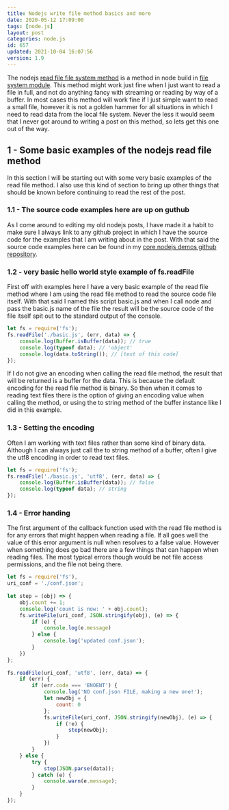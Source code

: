```yaml
---
title: Nodejs write file method basics and more
date: 2020-05-12 17:09:00
tags: [node.js]
layout: post
categories: node.js
id: 657
updated: 2021-10-04 16:07:56
version: 1.9
---
```


The nodejs [read file file system method](https://nodejs.org/en/knowledge/file-system/how-to-read-files-in-nodejs/) is a method in node build in [file system module](/2018/02/08/nodejs-filesystem/). This method might work just fine when I just want to read a file in full, and not do anything fancy with streaming or reading by way of a buffer. In most cases this method will work fine if I just simple want to read a small file, however it is not a golden hammer for all situations in which I need to read data from the local file system. Never the less it would seem that I never got around to writing a post on this method, so lets get this one out of the way.

<!-- more -->

## 1 - Some basic examples of the nodejs read file method

In this section I will be starting out with some very basic examples of the read file method. I also use this kind of section to bring up other things that should be known before continuing to read the rest of the post.

### 1.1 - The source code examples here are up on guthub

As I come around to editing my old nodejs posts, I have made it a habit to make sure I always link to any github project in which I have the source code for the examples that I am writing about in the post. With that said the source code examples here can be found in my [core nodejs demos github repository](https://github.com/dustinpfister/node-js-core-examples/tree/master/for_post/nodejs-filesystem-read-file).

### 1.2 - very basic hello world style example of fs.readFile

First off with examples here I have a very basic example of the read file method where I am using the read file method to read the source code file itself. With that said I named this script basic.js and when I call node and pass the basic.js name of the file the result will be the source code of the file itself spit out to the standard output of the console.

```js
let fs = require('fs');
fs.readFile('./basic.js', (err, data) => {
    console.log(Buffer.isBuffer(data)); // true
    console.log(typeof data); // 'object'
    console.log(data.toString()); // [text of this code]
});
```

If I do not give an encoding when calling the read file method, the result that will be returned is a buffer for the data. This is because the default encoding for the read file method is binary. So then when it comes to reading text files there is the option of giving an encoding value when calling the method, or using the to string method of the buffer instance like I did in this example.

### 1.3 - Setting the encoding

Often I am working with text files rather than some kind of binary data. Although I can always just call the to string method of a buffer, often I give the utf8 encoding in order to read text files.

```js
let fs = require('fs');
fs.readFile('./basic.js', 'utf8', (err, data) => {
    console.log(Buffer.isBuffer(data)); // false
    console.log(typeof data); // string
});
```

### 1.4 - Error handing

The first argument of the callback function used with the read file method is for any errors that might happen when reading a file. If all goes well the value of this error argument is null when resolves to a false value. However when something does go bad there are a few things that can happen when reading files. The most typical errors though would be not file access permissions, and the file not being there.

```js
let fs = require('fs'),
uri_conf = './conf.json';
 
let step = (obj) => {
    obj.count += 1;
    console.log('count is now: ' + obj.count);
    fs.writeFile(uri_conf, JSON.stringify(obj), (e) => {
        if (e) {
            console.log(e.message)
        } else {
            console.log('updated conf.json');
        }
    })
};
 
fs.readFile(uri_conf, 'utf8', (err, data) => {
    if (err) {
        if (err.code === 'ENOENT') {
            console.log('NO conf.json FILE, making a new one!');
            let newObj = {
                count: 0
            };
            fs.writeFile(uri_conf, JSON.stringify(newObj), (e) => {
                if (!e) {
                    step(newObj);
                }
            })
        }
    } else {
        try {
            step(JSON.parse(data));
        } catch (e) {
            console.warn(e.message);
        }
    }
});
```